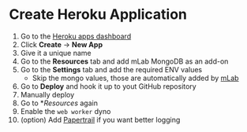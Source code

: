 # Create Heroku Application

1. Go to the [Heroku apps dashboard](https://dashboard.heroku.com/apps)
1. Click **Create** -> **New App**
1. Give it a unique name
1. Go to the **Resources** tab and add mLab MongoDB as an add-on
1. Go to the **Settings** tab and add the required ENV values
    - Skip the mongo values, those are automatically added by [mLab](https://mlab.com/)
1. Go to **Deploy** and hook it up to yout GitHub repository
1. Manually deploy
1. Go to **Resources* again
1. Enable the `web worker` dyno
1. (option) Add [Papertrail](https://www.papertrail.com/) if you want better logging
